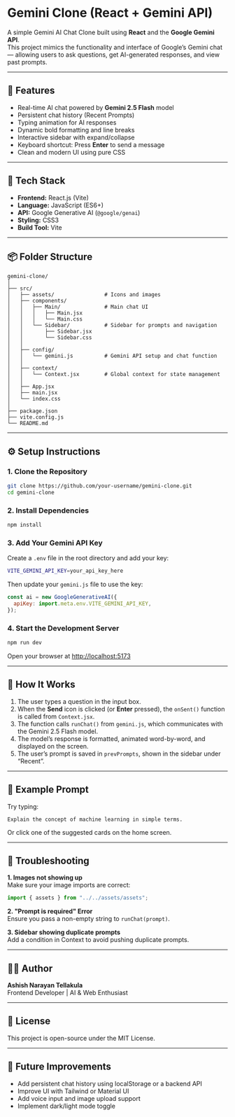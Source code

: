 # Gemini Clone (React + Gemini API)

A simple Gemini AI Chat Clone built using **React** and the **Google Gemini API**.  
This project mimics the functionality and interface of Google’s Gemini chat — allowing users to ask questions, get AI-generated responses, and view past prompts.

---

## 🚀 Features

- Real-time AI chat powered by **Gemini 2.5 Flash** model
- Persistent chat history (Recent Prompts)
- Typing animation for AI responses
- Dynamic bold formatting and line breaks
- Interactive sidebar with expand/collapse
- Keyboard shortcut: Press **Enter** to send a message
- Clean and modern UI using pure CSS

---

## 🧩 Tech Stack

- **Frontend:** React.js (Vite)
- **Language:** JavaScript (ES6+)
- **API:** Google Generative AI (`@google/genai`)
- **Styling:** CSS3
- **Build Tool:** Vite

---

## 📦 Folder Structure

```
gemini-clone/
│
├── src/
│   ├── assets/                # Icons and images
│   ├── components/
│   │   ├── Main/              # Main chat UI
│   │   │   ├── Main.jsx
│   │   │   └── Main.css
│   │   └── Sidebar/           # Sidebar for prompts and navigation
│   │       ├── Sidebar.jsx
│   │       └── Sidebar.css
│   │
│   ├── config/
│   │   └── gemini.js          # Gemini API setup and chat function
│   │
│   ├── context/
│   │   └── Context.jsx        # Global context for state management
│   │
│   ├── App.jsx
│   ├── main.jsx
│   └── index.css
│
├── package.json
├── vite.config.js
└── README.md
```

---

## ⚙️ Setup Instructions

### 1. Clone the Repository

```bash
git clone https://github.com/your-username/gemini-clone.git
cd gemini-clone
```

### 2. Install Dependencies

```bash
npm install
```

### 3. Add Your Gemini API Key

Create a `.env` file in the root directory and add your key:

```bash
VITE_GEMINI_API_KEY=your_api_key_here
```

Then update your `gemini.js` file to use the key:

```js
const ai = new GoogleGenerativeAI({
  apiKey: import.meta.env.VITE_GEMINI_API_KEY,
});
```

### 4. Start the Development Server

```bash
npm run dev
```

Open your browser at [http://localhost:5173](http://localhost:5173)

---

## 💬 How It Works

1. The user types a question in the input box.
2. When the **Send** icon is clicked (or **Enter** pressed), the `onSent()` function is called from `Context.jsx`.
3. The function calls `runChat()` from `gemini.js`, which communicates with the Gemini 2.5 Flash model.
4. The model’s response is formatted, animated word-by-word, and displayed on the screen.
5. The user’s prompt is saved in `prevPrompts`, shown in the sidebar under “Recent”.

---

## 🧠 Example Prompt

Try typing:

```
Explain the concept of machine learning in simple terms.
```

Or click one of the suggested cards on the home screen.

---

## 🔧 Troubleshooting

**1. Images not showing up**  
Make sure your image imports are correct:

```js
import { assets } from "../../assets/assets";
```

**2. "Prompt is required" Error**  
Ensure you pass a non-empty string to `runChat(prompt)`.

**3. Sidebar showing duplicate prompts**  
Add a condition in Context to avoid pushing duplicate prompts.

---

## 🧑‍💻 Author

**Ashish Narayan Tellakula**  
Frontend Developer | AI & Web Enthusiast

---

## 📄 License

This project is open-source under the MIT License.

---

## 🌟 Future Improvements

- Add persistent chat history using localStorage or a backend API
- Improve UI with Tailwind or Material UI
- Add voice input and image upload support
- Implement dark/light mode toggle

